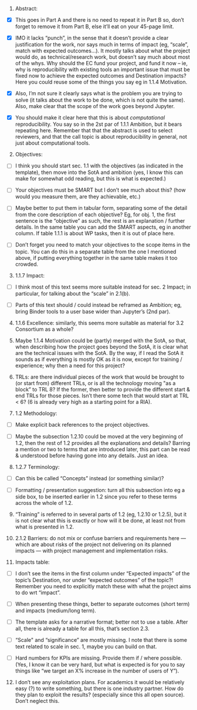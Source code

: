1) Abstract:

- [x] This goes in Part A and there is no need to repeat it in Part B so, don’t forget to remove it from Part B, else it’ll eat on your 45-page limit.

- [x] IMO it lacks “punch”, in the sense that it doesn’t provide a clear justification for the work, nor says much in terms of impact (eg, “scale”, match with expected outcomes…). It mostly talks about what the project would do, as technical/research work, but doesn’t say much about most of the whys. Why should the EC fund your project, and fund it now – ie, why is reproducibility with existing tools an important issue that must be fixed now to achieve the expected outcomes and Destination impacts? Here you could reuse some of the things you say eg in 1.1.4 Motivation.

- [x] Also, I’m not sure it clearly says what is the problem you are trying to solve (it talks about the work to be done, which is not quite the same). Also, make clear that the scope of the work goes beyond Jupyter.

- [x] You should make it clear here that this is about *computational* reproducibility. You say so in the 2st par of 1.1.1 Ambition, but it bears repeating here. Remember that that the abstract is used to select reviewers, and that the call topic is about reproducibility in general, not just about computational tools.


2) Objectives:

- [ ] I think you should start sec. 1.1 with the objectives (as indicated in the template), then move into the SotA and ambition (yes, I know this can make for somewhat odd reading, but this is what is expected.)

- [ ] Your objectives must be SMART but I don’t see much about this? (how would you measure them, are they achievable, etc.)

- [ ] Maybe better to put them in tabular form, separating some of the detail from the core description of each objective? Eg, for obj. 1, the first sentence is the “objective” as such, the rest is an explanation / further details. In the same table you can add the SMART aspects, eg in another column. If table 1.1.1 is about WP tasks, then it is out of place here.

- [ ] Don’t forget you need to match your objectives to the scope items in the topic. You can do this in a separate table from the one I mentioned above, if putting everything together in the same table makes it too crowded.


3) 1.1.7 Impact:

- [ ] I think most of this text seems more suitable instead for sec. 2 Impact; in particular, for talking about the “scale” in 2.1(b).

- [ ] Parts of this text should / could instead be reframed as Ambition; eg, bring Binder tools to a user base wider than Jupyter’s (2nd par).


4) 1.1.6 Excellence: similarly, this seems more suitable as material for 3.2 Consortium as a whole?


5) Maybe 1.1.4 Motivation could be (partly) merged with the SotA, so that, when describing how the project goes beyond the SotA, it is clear what are the technical issues with the SotA. By the way, if I read the SotA it sounds as if everything is mostly OK as it is now, except for training / experience; why then a need for this project?


6) TRLs: are there individual pieces of the work that would be brought to (or start from) different TRLs, or is all the technology moving "as a block” to TRL 8? If the former, then better to provide the different start & end TRLs for those pieces. Isn’t there some tech that would start at TRL < 6? (6 is already very high as a starting point for a RIA).


7) 1.2 Methodology:

- [ ] Make explicit back references to the project objectives.

- [ ] Maybe the subsection 1.2.10 could be moved at the very beginning of 1.2, then the rest of 1.2 provides all the explanations and details? Barring a mention or two to terms that are introduced later, this part can be read & understood before having gone into any details. Just an idea.


8) 1.2.7 Terminology:

- [ ] Can this be called “Concepts” instead (or something similar)?

- [ ] Formatting / presentation suggestion: turn all this subsection into eg a side box, to be inserted earlier in 1.2 since you refer to these terms across the whole of 1.2.


9) “Training” is referred to in several parts of 1.2 (eg, 1.2.10 or 1.2.5), but it is not clear what this is exactly or how will it be done, at least not from what is presented in 1.2.


10) 2.1.2 Barriers: do not mix or confuse barriers and requirements here — which are about risks of the project not delivering on its planned impacts — with project management and implementation risks.


11) Impacts table:

- [ ] I don’t see the items in the first column under “Expected impacts” of the topic’s Destination, nor under “expected outcomes” of the topic?! Remember you need to explicitly match these with what the project aims to do wrt “impact”.

- [ ] When presenting these things, better to separate outcomes (short term) and impacts (medium/long term).

- [ ] The template asks for a narrative format; better not to use a table. After all, there is already a table for all this, that’s section 2.3.

- [ ] “Scale" and “significance” are mostly missing. I note that there is some text related to scale in sec. 1, maybe you can build on that.

- [ ] Hard numbers for KPIs are missing. Provide them if / where possible. (Yes, I know it can be very hard, but what is expected is for you to say things like “we target an X% increase in the number of users of Y”).


12) I don’t see any exploitation plans. For academics it would be relatively easy (?) to write something, but there is one industry partner. How do they plan to exploit the results? (especially since this all open source). Don’t neglect this.
